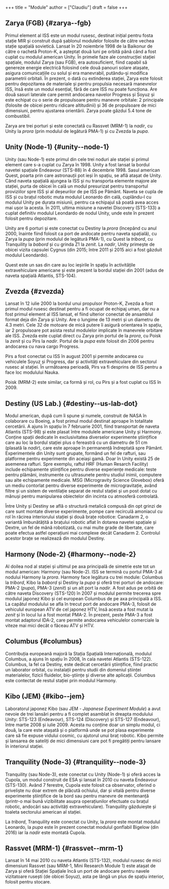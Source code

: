 +++
title = "Module"
author = ["Claudiu"]
draft = false
+++

## Zarya (FGB) {#zarya--fgb}

Primul element al ISS este un modul rusesc, destinat inițial pentru fosta stație MIR și construit după șablonul modulelor folosite de către vechea stație spațială sovietică. Lansat în 20 noiembrie 1998 de la Baikonur de către o rachetă Proton-K, a așteptat două luni pe orbită până când a fost cuplat cu modulul american Unity. În primele faze ale construcției stației spațiale, modulul Zarya (sau FGB), era autosuficient, fiind capabil să genereze energie electrică folosind cele două panouri solare atașate, asigura comunicațiile cu solul și era manevrabil, putându-și modifica parametrii orbitali. În prezent, o dată cu extinderea stației, Zarya este folosit pentru depozitarea de materiale și pentru propulsia necesară manevrelor ISS, însă este un modul esențial, fără de care ISS nu poate funcționa. Are două sasuri laterale care permit andocarea navelor Progress și Soyuz și este echipat cu o serie de propulsoare pentru manevre orbitale: 2 principale (folosite de obicei pentru ridicare altitudinii) și 36 de propulsoare de mici dimensiuni, pentru ajustarea orientării. Zarya poate găzdui 5.4 tone de combustibil.

Zarya are trei porturi și este conectată cu Rassvet (MRM-1) la _nadir_, cu Unity la _prora_ (prin modulul de legătură PMA-1)  și cu Zvezda la _pupa_.


## Unity (Node-1) {#unity--node-1}

Unity (sau Node-1) este primul din cele trei noduri ale stației și primul element care s-a cuplat cu Zarya în 1998. Unity a fost lansat la bordul navetei spațiale Endeavour (STS-88) în 4 decembrie 1998. Sasul american Quest, poarta prin care astronauții pot ieși în spațiu, se află atașat de Unity. Când naveta spațială ajungea la ISS și nu transporta elemente majore ale stației, purta de obicei în cală un modul presurizat pentru transportul proviziilor spre ISS și al deșeurilor de pe ISS pe Pământ. Naveta se cupla de ISS și cu brațul robotic muta modulul Leonardo din cală, cuplându-l cu modulul Unity pe durata misiunii, pentru ca echipajul să poată avea acces mai ușor la acesta. În 2011, ultima misiune a navetei Discovery (STS-133) a cuplat definitiv modulul Leondardo de nodul Unity, unde este în prezent folosit pentru depozitare.

Unity are 6 porturi și este conectat cu Destiny la _prora_ (începând cu anul 2000, înainte fiind folosit ca port de andocate pentru naveta spațială), cu Zarya la _pupa_ (prin modulul de legătură PMA-1), cu Quest la _tribord_, cu Tranquility la _babord_ și cu grinda Z1 la _zenit_. La _nadir_, Unity primește de obicei vizita capsulei Cygnus (din 2015; între 2011 și 2015 aici a fost găzduit modulul Leondardo).

Quest este un sas din care au loc ieșirile în spațiu în activitățile extravehiculare americane și este prezent la bordul stației din 2001 (adus de naveta spațială Atlantis, STS-104).


## Zvezda {#zvezda}

Lansat în 12 iulie 2000 la bordul unui propulsor Proton-K, Zvezda a fost primul modul rusesc destinat pentru a fi ocupat de echipaj uman, dar nu a fost primul element al ISS lansat, el fiind ulterior conectat de ansamblul format deja din Zarya și Unity. Are o lungime de 13 metri și un diametru de 4.3 metri. Cele 32 de motoare de mică putere îi asigură orientarea în spațiu, iar 2 propulsoare pot asista restul modulelor implicate în manevrele orbitare ale ISS. Zvezda este cuplat direct cu Zarya prin portul de la _prora_, cu Poisk la _zenit_ și cu Pirs la _nadir_. Portul de la _pupa_ este folosit din 2006 pentru andocarea cu nava cargo Progress.

Pirs a fost conectat cu ISS în august 2001 și permite andocarea cu vehiculele Soyuz și Progress, dar și activități extravehiculare din sectorul rusesc al stației. În următoarea perioadă, Pirs va fi desprins de ISS pentru a face loc modulului Nauka.

Poisk (MRM-2) este similar, ca formă și rol, cu Pirs și a fost cuplat cu ISS în 2009.


## Destiny (US Lab.) {#destiny--us-lab-dot}

Modul american, după cum îi spune și numele, construit de NASA în colaborare cu Boeing, a fost primul modul destinat aproape în totalitate cercetării. A ajuns în spațiu în 7 februarie 2001, fiind transportat de naveta Atlantis (STS-98) și este plasat între modulele americane Unity și Harmony. Conține spații dedicate în exclusivitatea diverselor experimente științifice care au loc la bordul stației plus o fereastră cu un diametru de 51 cm (plasată la _nadir_), care este aproape în permanență îndreptată spre Pământ. Experimentele din Unity sunt grupate, formând un fel de rafturi, sau platforme pentru experimente din aceiași gamă. Doar în Unity există 25 de asemenea rafturi. Spre exemplu, raftul HRF (Human Resarch Facility) include echipamente științifice pentru diverse experiențe medicale: teste pentru plămâni, instrumente cu ultrasunete pentru studiul inimii, computere sau alte echipamente medicale. MSG (Microgravity Science Glovebox) oferă un mediu contorlat pentru diverse experimente de microgravitație, având filtre și un sistem de ventilație separat de restul stației și un post dotat cu mănuși pentru manipularea obiectelor din incinta cu atmosferă controlată.

Între Unity și Destiny se află o structură metalică compusă din opt grinzi de care sunt montate diverse experimente, pompe care recirculă amoniacul cu rol în răcirea interiorului stației și două brațe robotice: Canadarm 2, o variantă îmbunătățită a brațului robotic aflat în dotarea navetei spațiale și Dextre, un fel de mână robotizată, cu mai multe grade de libertate, care poate efectua astfel operațiuni mai complexe decât Canadarm 2. Controlul acestor brațe se realizează din modulul Destiny.


## Harmony (Node-2) {#harmony--node-2}

Al doilea nod al stației și ultimul pe axa principală de simetrie este tot un modul american: Harmony (sau Node-2). ISS se termină cu portul PMA-3 al nodului Harmony la _prora_. Harmony face legătura cu trei module: Columbus la _tribord_, Kibo la _babord_ și Destiny la _pupa_ și oferă trei porturi de andocare: PMA-2 (_pupa_), PMA-3 (_zenit_) și un alt port la _nadir_. A fost adus pe orbită de către naveta Discovery (STS-120) în 2007 și modulul permite trecerea spre modulul japonez Kibo și cel european Columbus de pe axa principală a ISS. La capătul modulului se afla în trecut port de andocare PMA-3, folosit de vehiculul european ATV de cel japonez HTV, însă acesta a fost mutat la _zenit_ și în locul lui a fost montat PMA-2. În prezent, peste PMA-3 a fost montat adaptorul IDA-2, care permite andocarea vehiculelor comerciale la viteze mai mici decât o făceau ATV și HTV.


## Columbus {#columbus}

Contribuția europeană majoră la Stația Spațială Internațională, modulul Columbus, a ajuns în spațiu în 2008, în cala navetei Atlantis (STS-122). Columbus, la fel ca Destiny, este dedicat cercetării științifice, fiind practic un laborator orbital, cu instalații pentru studii din domeniul științei materialelor, fizicii fluidelor, bio-științe și diverse alte aplicații. Columbus este contectat de restul stației prin modulul Harmony.


## Kibo (JEM) {#kibo--jem}

Laboratorul japonez Kibo (sau JEM - _Japanese Experiment Module_) a avut nevoie de trei lansări pentru a fi complet asamblat în dreapta modulului Unity: STS-123 (Endeavour), STS-124 (Discovery) și STS-127 (Endeavour), între martie 2008 și iulie 2009. Acesta nu conține doar un simplu modul, ci două, la care este atașată și o platformă unde se pot plasa experimente care să fie expuse vidului cosmic, cu ajutorul unui braț robotic. Kibo permite și lansarea de sateliți de mici dimensiuni care pot fi pregătiți pentru lansare în interiorul stației.


## Tranquility (Node-3) {#tranquility--node-3}

Tranquility (sau Node-3), este conectat cu Unity (Node-1) și oferă acces la Cupola, un modul construit de ESA și lansat în 2010 cu naveta Endeavour (STS-130). Având 7 ferestre, Cupola este folosit ca observator, oferind o priveliște nu doar extrem de plăcută ochiului, dar și vitală pentru diverse experimente științifice de la bord sau pentru manevre de mentenanță (printr-o mai bună vizibilitate asupra operațiunilor efectuate cu brațul robotic, andocări sau activități extravehiculare). Tranquility găzduiește și toaleta sectorului american al stației.

La _tribord_, Tranquility este conectat cu Unity, la _prora_ este montat modulul Leonardo, la _pupa_ este în prezent conectat modulul gonflabil Bigelow (din 2016) iar la _nadir_ este montată Cupola.


## Rassvet (MRM-1) {#rassvet--mrm-1}

Lansat în 14 mai 2010 cu naveta Atlantis (STS-132), modulul rusesc de mici dimensiuni Rassvet (sau MRM-1, Mini Research Module 1) este atașat de Zarya și oferă Stației Spațiale încă un port de andocare pentru navele vizitatoare rusești (de obicei Soyuz), asta pe lângă un plus de spațiu interior, folosit pentru stocare.